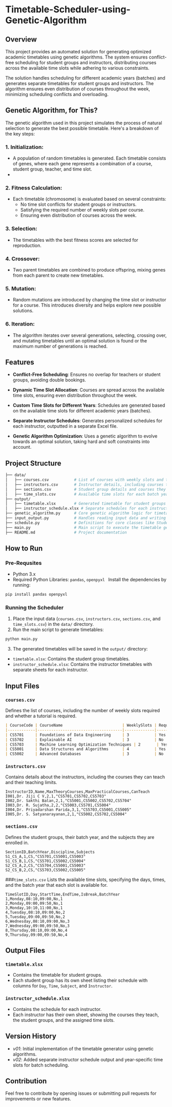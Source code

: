 # Timetable-Scheduler-using-Genetic-Algorithm

## Overview
This project provides an automated solution for generating optimized academic timetables using genetic algorithms. The system ensures conflict-free scheduling for student groups and instructors, distributing courses across the available time slots while adhering to various constraints.

The solution handles scheduling for different academic years (batches) and generates separate timetables for student groups and instructors. The algorithm ensures even distribution of courses throughout the week, minimizing scheduling conflicts and overloading.

## Genetic Algorithm, for This?
The genetic algorithm used in this project simulates the process of natural selection to generate the best possible timetable. Here's a breakdown of the key steps:

### 1. Initialization:

  - A population of random timetables is generated. Each timetable consists of genes, where each gene represents a combination of a course, student group, teacher, and time slot.
  - 
### 2. Fitness Calculation:

  - Each timetable (chromosome) is evaluated based on several constraints:
    - No time slot conflicts for student groups or instructors.
    - Satisfying the required number of weekly slots per course.
    - Ensuring even distribution of courses across the week.

### 3. Selection:

  - The timetables with the best fitness scores are selected for reproduction.

### 4. Crossover:

  - Two parent timetables are combined to produce offspring, mixing genes from each parent to create new timetables.

### 5. Mutation:

  - Random mutations are introduced by changing the time slot or instructor for a course. This introduces diversity and helps explore new possible solutions.

### 6. Iteration:

  - The algorithm iterates over several generations, selecting, crossing over, and mutating timetables until an optimal solution is found or the maximum number of generations is reached.

## Features

- **Conflict-Free Scheduling**: Ensures no overlap for teachers or student groups, avoiding double bookings.

- **Dynamic Time Slot Allocation**: Courses are spread across the available time slots, ensuring even distribution throughout the week.

- **Custom Time Slots for Different Years**: Schedules are generated based on the available time slots for different academic years (batches).

- **Separate Instructor Schedules**: Generates personalized schedules for each instructor, outputted in a separate Excel file.

- **Genetic Algorithm Optimization**: Uses a genetic algorithm to evolve towards an optimal solution, taking hard and soft constraints into account.

## Project Structure
```bash
├── data/
│   ├── courses.csv           # List of courses with weekly slots and tutorials info
│   ├── instructors.csv       # Instructor details, including courses they can teach
│   ├── sections.csv          # Student group details and courses they are enrolled in
│   ├── time_slots.csv        # Available time slots for each batch year
├── output/
│   ├── timetable.xlsx        # Generated timetable for student groups
│   ├── instructor_schedule.xlsx # Separate schedules for each instructor
├── genetic_algorithm.py      # Core genetic algorithm logic for timetable generation
├── input_output.py           # Handles reading input data and writing output Excel files
├── schedule.py               # Definitions for core classes like StudentGroup, Teacher, Slot, etc.
├── main.py                   # Main script to execute the timetable generation
├── README.md                 # Project documentation
```

## How to Run

### Pre-Requsites
- Python 3.x
- Required Python Libraries: `pandas`, `openpyxl `
Install the dependencies by running:
```bash
pip install pandas openpyxl
```

### Running the Scheduler
1. Place the input data (`courses.csv`, `instructors.csv`, `sections.csv`, and `time_slots.csv`) in the `data/` directory.
2. Run the main script to generate timetables:
```bash
python main.py
```
3. The generated timetables will be saved in the `output/` directory:
- `timetable.xlsx`: Contains the student group timetables.
- `instructor_schedule.xlsx`: Contains the instructor timetables with separate sheets for each instructor.

## Input Files

### `courses.csv`
Defines the list of courses, including the number of weekly slots required and whether a tutorial is required.

```markdown
| CourseCode | CourseName                          | WeeklySlots | RequiresTutorial |
|------------|-------------------------------------|-------------|------------------|
| CS5701     | Foundations of Data Engineering     | 3           | Yes              |
| CS5702     | Explainable AI                      | 3           | No               |
| CS5703     | Machine Learning Optimization Techniques | 2       | Yes              |
| CS5001     | Data Structures and Algorithms      | 4           | Yes              |
| CS5002     | Advanced Databases                  | 3           | No               |

```
### `instructors.csv`
Contains details about the instructors, including the courses they can teach and their teaching limits.

```csv
InstructorID,Name,MaxTheoryCourses,MaxPracticalCourses,CanTeach
I001,Dr. Jiji C V,2,1,"CS5701,CS5702,CS5703"
I002,Dr. Sakthi Balan,2,1,"CS5001,CS5002,CS5702,CS5704"
I003,Dr. R. Sujatha,2,2,"CS5003,CS5701,CS5004"
I004,Dr. Priyadarshan Parida,3,1,"CS5703,CS5001,CS5005"
I005,Dr. S. Satyanarayanan,2,1,"CS5002,CS5702,CS5004"
```

### `sections.csv`
Defines the student groups, their batch year, and the subjects they are enrolled in.

```csv
SectionID,BatchYear,Discipline,Subjects
S1_CS_A,1,CS,"CS5701,CS5001,CS5003"
S1_CS_B,1,CS,"CS5701,CS5002,CS5004"
S2_CS_A,2,CS,"CS5704,CS5001,CS5003"
S2_CS_B,2,CS,"CS5703,CS5002,CS5005"
```

###`time_slots.csv`
Lists the available time slots, specifying the days, times, and the batch year that each slot is available for.

```csv
TimeSlotID,Day,StartTime,EndTime,IsBreak,BatchYear
1,Monday,08:10,09:00,No,1
2,Monday,09:00,09:50,No,1
3,Monday,10:10,11:00,No,1
4,Tuesday,08:10,09:00,No,2
5,Tuesday,09:00,09:50,No,2
6,Wednesday,08:10,09:00,No,3
7,Wednesday,09:00,09:50,No,3
8,Thursday,08:10,09:00,No,4
9,Thursday,09:00,09:50,No,4
```

## Output Files

### `timetable.xlsx`
- Contains the timetable for student groups.
- Each student group has its own sheet listing their schedule with columns for `Day`, `Time`, `Subject`, and `Instructor`.
### `instructor_schedule.xlsx`
- Contains the schedule for each instructor.
- Each instructor has their own sheet, showing the courses they teach, the student groups, and the assigned time slots.

## Version History
- _v01_: Initial implementation of the timetable generator using genetic algorithms.
- _v02_: Added separate instructor schedule output and year-specific time slots for batch scheduling.

## Contribution
Feel free to contribute by opening issues or submitting pull requests for improvements or new features.
